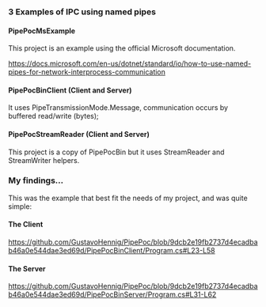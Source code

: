 

### 3 Examples of IPC using named pipes


#### PipePocMsExample
This project is an example using the official Microsoft documentation.

https://docs.microsoft.com/en-us/dotnet/standard/io/how-to-use-named-pipes-for-network-interprocess-communication

#### PipePocBinClient (Client and Server)

It uses PipeTransmissionMode.Message, communication occurs by buffered read/write (bytes);


#### PipePocStreamReader (Client and Server)

This project is a copy of PipePocBin but it uses StreamReader and StreamWriter helpers.


### My findings...

This was the example that best fit the needs of my project, and was quite simple:

#### The Client

https://github.com/GustavoHennig/PipePoc/blob/9dcb2e19fb2737d4ecadbab46a0e544dae3ed69d/PipePocBinClient/Program.cs#L23-L58


#### The Server

https://github.com/GustavoHennig/PipePoc/blob/9dcb2e19fb2737d4ecadbab46a0e544dae3ed69d/PipePocBinServer/Program.cs#L31-L62